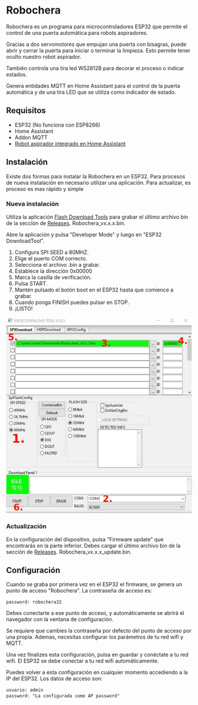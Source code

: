 # Robochera
Robochera es un programa para microcontroladores ESP32 que permite el control de una puerta automática para robots aspiradores.

Gracias a dos servomotores que empujan una puerta con bisagras, puede abrir y cerrar la puerta para iniciar o terminar la limpieza. Esto permite tener oculto nuestro robot aspirador.

También controla una tira led WS2812B para decorar el proceso o indicar estados.

Genera entidades MQTT en Home Assistant para el control de la puerta automática y de una tira LED que se utiliza como indicador de estado.

## Requisitos
- ESP32 (No funciona con ESP8266)
- Home Assistant
- Addon MQTT
- [Robot aspirador integrado en Home Assistant](https://youtu.be/oR-j6311Xrc)

## Instalación

Existe dos formas para instalar la Robochera en un ESP32. Para procesos de nueva instalación en necesario utilizar una aplicación. Para actualizar, es proceso es mas rápido y simple

### Nueva instalación

Utiliza la aplicación [Flash Download Tools](https://www.espressif.com/en/support/download/other-tools) para grabar el último archivo bin de la sección de [Releases](https://github.com/fjramirez1987/Robochera/releases). Robochera_vx.x.x.bin.

Abre la aplicación y pulsa "Developer Mode" y luego en "ESP32 DownloadTool".

1. Configura SPI SEED a 80MHZ.
2. Elige el puerto COM correcto.
3. Selecciona el archivo .bin a grabar.
4. Establece la dirección 0x00000
5. Marca la casilla de verificación.
6. Pulsa START.
7. Mantén pulsado el botón boot en el ESP32 hasta que comience a grabar.
8. Cuando ponga FINISH puedes pulsar en STOP.
9. ¡LISTO!


![](images/Flash_Download_Tools.jpg)

### Actualización

En la configuración del dispositivo, pulsa "Firmware update" que encontrarás en la parte inferior. Debes cargar el último archivo bin de la sección de [Releases](https://github.com/fjramirez1987/Robochera/releases). Robochera_vx.x.x_update.bin.

## Configuración
Cuando se graba por primera vez en el ESP32 el firmware, se genera un punto de acceso "Robochera". La contraseña de acceso es:

    password: robochera32 

Debes conectarte a ese punto de acceso, y automáticamente se abrirá el navegador con la ventana de configuración.

Se requiere que cambies la contraseña por defecto del punto de acceso por una propia. Ademas, necesitas configurar los parámetros de tu red wifi y MQTT.

Una vez finalizes esta configuración, pulsa en guardar y conéctate a tu red wifi. El ESP32 se debe conectar a tu red wifi automáticamente.

Puedes volver a esta configuración en cualquier momento accediendo a la IP del ESP32. Los datos de acceso son:

    usuario: admin
    password: "La configurada como AP password"